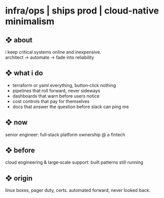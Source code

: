 # infra/ops | ships prod | cloud-native minimalism

## ❖ about  
i keep critical systems online and inexpensive.  
architect → automate → fade into reliability

## ❖ what i do  
- terraform or yaml everything, button‑click nothing  
- pipelines that roll forward, never sideways  
- dashboards that warn before users notice  
- cost controls that pay for themselves  
- docs that answer the question before slack can ping me

## ❖ now  
senior engineer: full‑stack platform ownership @ a fintech

## ❖ before  
cloud engineering & large‑scale support: built patterns still running

## ❖ origin  
linux boxes, pager duty, certs. automated forward, never looked back.
